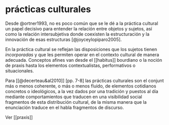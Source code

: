 # prácticas culturales
Desde @ortner1993, no es poco común que se le dé a la práctica cultural un papel decisivo para entender la relación entre objetos y sujetos, así como la relación intersubjetiva donde coexisten la estructuración y la innovación de esas estructuras [@joyceylopiparo2005].

En la práctica cultural se reflejan las disposiciones que los sujetos tienen *incorporadas* y que les permiten operar en el contexto cultural de manera adecuada. Conceptos afines van desde el [[habitus]] bourdiano o la noción de praxis hasta los elementos contextualistas, performativos o situacionales.

Para [[@decerteau&al2010]] [pp. 7-8] las prácticas culturales son el conjunt más o menos coherente, o más o menos fluido, de elementos cotidianos concretos o ideológicos, a la vez dados por una tradición y puestos al día mediante comportamientos que traducen en una visibilidad social fragmentos de esta distribución cultural, de la misma manera que la enunciación traduce en el habla fragmentos de discurso.

Ver [[praxis]]
